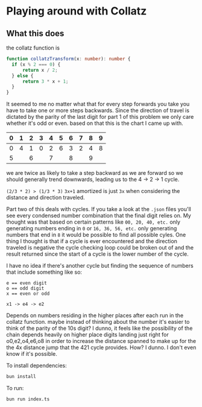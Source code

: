 # Playing around with Collatz

## What this does

the collatz function is 
```ts
function collatzTransform(x: number): number {
  if (x % 2 === 0) {
      return x / 2;
  } else {
      return 3 * x + 1;
  }
}
```

It seemed to me no matter what that for every step forwards you take you have to take one or more steps backwards.  Since the direction of travel is dictated by the parity of the last digit for part 1 of this problem we only care whether it's odd or even.  based on that this is the chart I came up with.

| 0 | 1 | 2 | 3 | 4 | 5 | 6 | 7 | 8 | 9 |
|---|---|---|---|---|---|---|---|---|---|
| 0 | 4 | 1 | 0 | 2 | 6 | 3 | 2 | 4 | 8 |
| 5 |   | 6 |   | 7 |   | 8 |   | 9 |   |

we are twice as likely to take a step backward as we are forward so we should generally trend downwards, leading us to the 4 -> 2 -> 1 cycle.

`(2/3 * 2) > (1/3 * 3)` `3x+1` amortized is just `3x` when considering the distance and direction traveled.


Part two of this deals with cycles.  If you take a look at the `.json` files you'll see every condensed number combination that the final digit relies on.  My thought was that based on certain patterns like `00, 20, 40, etc.` only generating numbers ending in `0` or `16, 36, 56, etc.` only generating numbers that end in `8` it would be possible to find all possible cyles.  One thing I thought is that if a cycle is ever encountered and the direction traveled is negative the cycle checking loop could be broken out of and the result returned since the start of a cycle is the lower number of the cycle.

I have no idea if there's another cycle but finding the sequence of numbers that include something like so:

```
e == even digit
o == odd digit
x == even or odd

x1 -> e4 -> e2
```

Depends on numbers residing in the higher places after each run in the collatz function.  maybe instead of thinking about the number it's easier to think of the parity of the 10s digit?  I dunno, it feels like the possibility of the chain depends heavily on higher place digits landing just right for o0,e2,o4,e6,o8 in order to increase the distance spanned  to make up for the the 4x distance jump that the 421 cycle provides.  How?  I dunno.  I don't even know if it's possible.


To install dependencies:

```bash
bun install
```

To run:

```bash
bun run index.ts
```